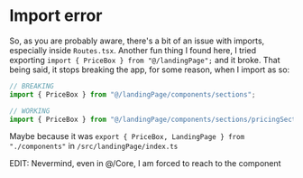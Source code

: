 # Import error

So, as you are probably aware, there's a bit of an issue with imports, especially inside `Routes.tsx`. Another fun thing I found here, I tried exporting `import { PriceBox } from "@/landingPage";` and it broke. That being said, it stops breaking the app, for some reason, when I import as so:

```ts
// BREAKING
import { PriceBox } from "@/landingPage/components/sections";

// WORKING
import { PriceBox } from "@/landingPage/components/sections/pricingSection";
```

Maybe because it was `export { PriceBox, LandingPage } from "./components"` in `/src/landingPage/index.ts`

EDIT: Nevermind, even in @/Core, I am forced to reach to the component
